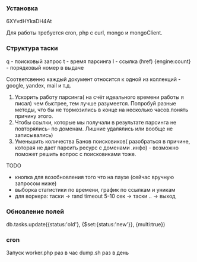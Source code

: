 ### Установка

6XYvdHYkaDH4At

Для работы требуется cron, php с curl, mongo и mongoClient.


### Структура таски

q - поисковый запрос
t  - время парсинга
l  - ссылка (href)
{engine:count} - порядковый номер в выдаче

Соответсвенно каждый документ относится к одной из коллекций - google, yandex, mail и т.д.

1. Ускорить работу парсинга( на счёт идеального времени работы я писал) чем быстрее, тем лучше разумеется. Попробуй разные методы, что бы не тормозились в конце на несколько часов.понять причину этого.
2. Чтобы ссылки, которые мы получали в результате парсинга не повторялись- по доменам. Лишние удалялись или вообще не записывались)
3. Уменьшить количества Банов поисковиков( разобраться в причине, которая не дает парсить ресурс с доменами .инфо) - возможно поможет решить вопрос с поисковиками тоже. 

TODO
* кнопка для возобновления того что на паузе (сейчас вручную запросом ниже)
* выборка статистики по времени, график по ссылкам и уникам
* для воркера: таски -> rand timeout 5-10 сек -> таски .. -> выход

### Обновление полей

db.tasks.update({status:'old'}, {$set:{status:'new'}}, {multi:true})


### cron

Запуск worker.php раз в час
dump.sh раз в день

